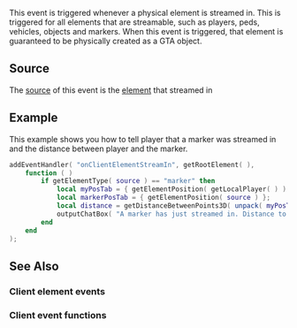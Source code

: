 This event is triggered whenever a physical element is streamed in. This is triggered for all elements that are streamable, such as players, peds, vehicles, objects and markers. When this event is triggered, that element is guaranteed to be physically created as a GTA object.

Source
------

The [source](/docs/event_system#event_source.md "wikilink") of this event is the [element](/element.md "wikilink") that streamed in

Example
-------

This example shows you how to tell player that a marker was streamed in and the distance between player and the marker.

``` lua
addEventHandler( "onClientElementStreamIn", getRootElement( ),
    function ( )
        if getElementType( source ) == "marker" then
            local myPosTab = { getElementPosition( getLocalPlayer( ) ) };
            local markerPosTab = { getElementPosition( source ) };
            local distance = getDistanceBetweenPoints3D( unpack( myPosTab ), unpack( markerPosTab ) );
            outputChatBox( "A marker has just streamed in. Distance to the marker: " .. tostring( distance ) .."." );
        end
    end
);
```

See Also
--------

### Client element events

### Client event functions
